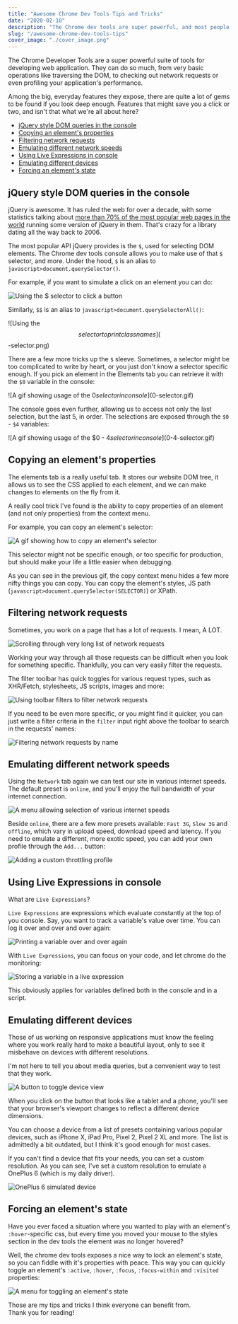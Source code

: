 ```yaml
---
title: "Awesome Chrome Dev Tools Tips and Tricks"
date: "2020-02-10"
description: "The Chrome dev tools are super powerful, and most people don't use them to their full extent. I'll try to help with that."
slug: "/awesome-chrome-dev-tools-tips"
cover_image: "./cover_image.png"
---
```


The Chrome Developer Tools are a super powerful suite of tools for developing web application. They can do so much, from very basic operations like traversing the DOM, to checking out network requests or even profiling your application's performance.

Among the big, everyday features they expose, there are quite a lot of gems to be found if you look deep enough. Features that might save you a click or two, and isn't that what we're all about here?

- [jQuery style DOM queries in the console](#jquery-style-dom-queries-in-the-console)
- [Copying an element's properties](#copying-an-elements-properties)
- [Filtering network requests](#filtering-network-requests)
- [Emulating different network speeds](#emulating-different-network-speeds)
- [Using Live Expressions in console](#using-live-expressions-in-console)
- [Emulating different devices](#emulating-different-devices)
- [Forcing an element's state](#forcing-an-elements-state)

## jQuery style DOM queries in the console

jQuery is awesome. It has ruled the web for over a decade, with some statistics talking about [more than 70% of the most popular web pages in the world](https://en.wikipedia.org/wiki/JQuery#Popularity) running some version of jQuery in them. That's crazy for a library dating all the way back to 2006.

The most popular API jQuery provides is the `$`, used for selecting DOM elements. The Chrome dev tools console allows you to make use of that `$` selector, and more. Under the hood, `$` is an alias to `javascript>document.querySelector()`.

For example, if you want to simulate a click on an element you can do:

![Using the $ selector to click a button]($-selector.png)

Similarly, `$$` is an alias to `javascript>document.querySelectorAll()`:

![Using the $$ selector to print classnames]($$-selector.png)

There are a few more tricks up the `$` sleeve. Sometimes, a selector might be too complicated to write by heart, or you just don't know a selector specific enough. If you pick an element in the Elements tab you can retrieve it with the `$0` variable in the console:

![A gif showing usage of the $0 selector in console]($0-selector.gif)

The console goes even further, allowing us to access not only the last selection, but the last 5, in order. The selections are exposed through the `$0` - `$4` variables:

![A gif showing usage of the $0 - $4 selector in console]($0-4-selector.gif)

## Copying an element's properties

The elements tab is a really useful tab. It stores our website DOM tree, it allows us to see the CSS applied to each element, and we can make changes to elements on the fly from it.

A really cool trick I've found is the ability to copy properties of an element (and not only properties) from the context menu.

For example, you can copy an element's selector:

![A gif showing how to copy an element's selector](copy-selector.gif)

This selector might not be specific enough, or too specific for production, but should make your life a little easier when debugging.

As you can see in the previous gif, the copy context menu hides a few more nifty things you can copy. You can copy the element's styles, JS path (`javascript>document.querySelector(SELECTOR)`) or XPath.

## Filtering network requests

Sometimes, you work on a page that has a lot of requests. I mean, A LOT.

![Scrolling through very long list of network requests](lots-of-requests.gif)

Working your way through all those requests can be difficult when you look for something specific. Thankfully, you can very easily filter the requests.

The filter toolbar has quick toggles for various request types, such as XHR/Fetch, stylesheets, JS scripts, images and more:

![Using toolbar filters to filter network requests](toolbar-filters.gif)

If you need to be even more specific, or you might find it quicker, you can just write a filter criteria in the `filter` input right above the toolbar to search in the requests' names:

![Filtering network requests by name](filter-by-name.gif)

## Emulating different network speeds

Using the `Network` tab again we can test our site in various internet speeds. The default preset is `online`, and you'll enjoy the full bandwidth of your internet connection.

![A menu allowing selection of various internet speeds](network-speed-menu.png)

Beside `online`, there are a few more presets available: `Fast 3G`, `Slow 3G` and `offline`, which vary in upload speed, download speed and latency. If you need to emulate a different, more exotic speed, you can add your own profile through the `Add...` button:

![Adding a custom throttling profile](custom-throttling-profile.png)

## Using Live Expressions in console

What are `Live Expressions`?

`Live Expressions` are expressions which evaluate constantly at the top of you console. Say, you want to track a variable's value over time. You can log it over and over and over again:

![Printing a variable over and over again](print-over-and-over.png)

With `Live Expressions`, you can focus on your code, and let chrome do the monitoring:

![Storing a variable in a live expression](live-expression.gif)

This obviously applies for variables defined both in the console and in a script.

## Emulating different devices

Those of us working on responsive applications must know the feeling where you work really hard to make a beautiful layout, only to see it misbehave on devices with different resolutions.

I'm not here to tell you about media queries, but a convenient way to test that they work.

![A button to toggle device view](dev-tools-topbar.png)

When you click on the button that looks like a tablet and a phone, you'll see that your browser's viewport changes to reflect a different device dimensions.

You can choose a device from a list of presets containing various popular devices, such as iPhone X, iPad Pro, Pixel 2, Pixel 2 XL and more. The list is admittedly a bit outdated, but I think it's good enough for most cases.

If you can't find a device that fits your needs, you can set a custom resolution. As you can see, I've set a custom resolution to emulate a OnePlus 6 (which is my daily driver).

![OnePlus 6 simulated device](oneplus-6.png)

## Forcing an element's state

Have you ever faced a situation where you wanted to play with an element's `:hover`-specific css, but every time you moved your mouse to the styles section in the dev tools the element was no longer hovered?

Well, the chrome dev tools exposes a nice way to lock an element's state, so you can fiddle with it's properties with peace. This way you can quickly toggle an element's `:active`, `:hover`, `:focus`, `:focus-within` and `:visited` properties:

![A menu for toggling an element's state](toggle-state.png)

Those are my tips and tricks I think everyone can benefit from.  
Thank you for reading!
